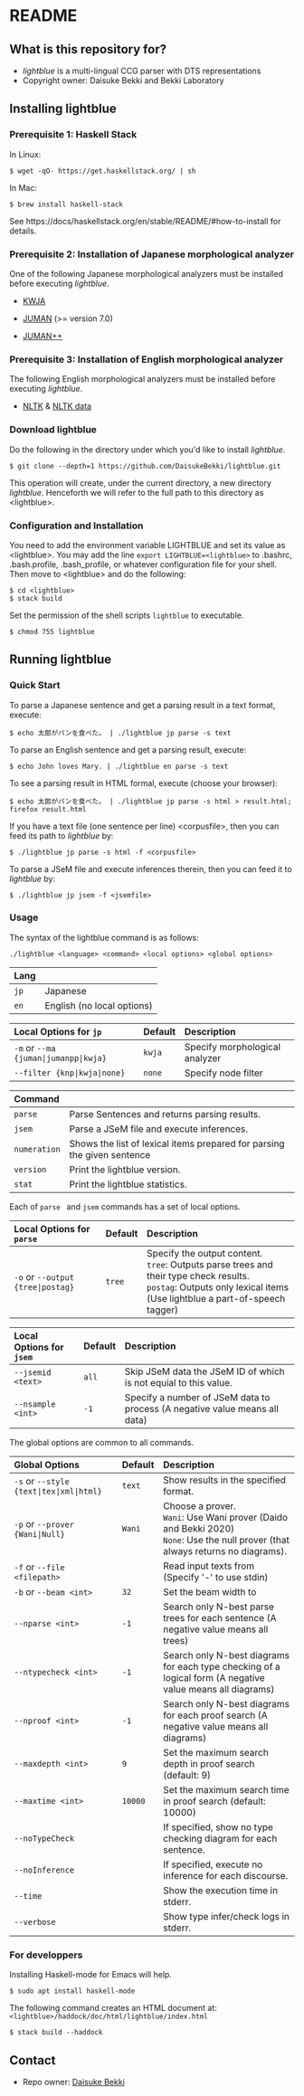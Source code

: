 # README
## What is this repository for?

* *lightblue* is a multi-lingual CCG parser with DTS representations
* Copyright owner: Daisuke Bekki and Bekki Laboratory

## Installing lightblue
### Prerequisite 1: Haskell Stack
In Linux:
```
$ wget -qO- https://get.haskellstack.org/ | sh
```
In Mac:
```
$ brew install haskell-stack
```
See https://docs/haskellstack.org/en/stable/README/#how-to-install for details.

### Prerequisite 2: Installation of Japanese morphological analyzer
One of the following Japanese morphological analyzers must be installed before executing *lightblue*.

- [KWJA](https://github.com/ku-nlp/kwja)

- [JUMAN](http://nlp.ist.i.kyoto-u.ac.jp/EN/index.php?JUMAN) (>= version 7.0) 

- [JUMAN++](https://nlp.ist.i.kyoto-u.ac.jp/?JUMAN%2B%2B) 

### Prerequisite 3: Installation of English morphological analyzer
The following English morphological analyzers must be installed before executing *lightblue*.

- [NLTK](https://www.nltk.org/install.html) & [NLTK data](https://www.nltk.org/data.html)

### Download lightblue
Do the following in the directory under which you'd like to install *lightblue*.
```
$ git clone --depth=1 https://github.com/DaisukeBekki/lightblue.git
```
This operation will create, under the current directory, a new directory *lightblue*.  Henceforth we will refer to the full path to this directory as &lt;lightblue&gt;.

### Configuration and Installation
You need to add the environment variable LIGHTBLUE and set its value as &lt;lightblue&gt;.  You may add the line `export LIGHTBLUE=<lightblue>` to .bashrc, .bash.profile, .bash_profile, or whatever configuration file for your shell.  Then move to &lt;lightblue&gt; and do the following:
```
$ cd <lightblue>
$ stack build
```

Set the permission of the shell scripts `lightblue` to executable.
```
$ chmod 755 lightblue
```

## Running lightblue
### Quick Start

To parse a Japanese sentence and get a parsing result in a text format, execute:
```
$ echo 太郎がパンを食べた。 | ./lightblue jp parse -s text
```

To parse an English sentence and get a parsing result, execute:
```
$ echo John loves Mary. | ./lightblue en parse -s text
```

To see a parsing result in HTML formal, execute (choose your browser):
```
$ echo 太郎がパンを食べた。 | ./lightblue jp parse -s html > result.html; firefox result.html
```

If you have a text file (one sentence per line) &lt;corpusfile&gt;, then you can feed its path to *lightblue* by:
```
$ ./lightblue jp parse -s html -f <corpusfile>
```

To parse a JSeM file and execute inferences therein, then you can feed it to *lightblue* by:
```
$ ./lightblue jp jsem -f <jsemfile>
```

### Usage
The syntax of the lightblue command is as follows:
```
./lightblue <language> <command> <local options> <global options>
```

|Lang    |                           |
|:-------|:--------------------------|
|```jp```|Japanese                   |
|```en```|English (no local options) |

|Local Options for ```jp```                   |Default   | Description                   |
|:--------------------------------------------|:---------|:------------------------------|
|```-m``` or ```--ma {juman\|jumanpp\|kwja}```|```kwja```|Specify morphological analyzer |
|```--filter {knp\|kwja\|none}```             |```none```|Specify node filter            |

|Command         |                                                                       |
|:---------------|:----------------------------------------------------------------------|
|```parse```     |Parse Sentences and returns parsing results.                           |
|```jsem```      |Parse a JSeM file and execute inferences.                              |
|```numeration```|Shows the list of lexical items prepared for parsing the given sentence|
|```version```   |Print the lightblue version.                                           |
|```stat```      |Print the lightblue statistics.                                        |

Each of ```parse ``` and ```jsem``` commands has a set of local options.

|Local Options for ```parse```                     |Default   |Description                                                    |  
|:-------------------------------------------------|:---------|:--------------------------------------------------------------|
|```-o``` or ```--output {tree\|postag}```         |```tree```|Specify the output content.<br>```tree```: Outputs parse trees and their type check results.<br> ```postag```: Outputs only lexical items (Use lightblue a part-of-speech tagger) |

|Local Options for ```jsem```                      |Default   |Description                           |  
|:-------------------------------------------------|:---------|:-------------------------------------|
|```--jsemid <text>```                             |```all``` |Skip JSeM data the JSeM ID of which is not equial to this value.           |
|```--nsample <int>```                             |```-1```  |Specify a number of JSeM data to process (A negative value means all data) |

The global options are common to all commands.

|Global Options                                    |Default   |Description                                                     |
|:------------------------------------------------|:---------|:---------------------------------------------------------------|
|```-s``` or ```--style {text\|tex\|xml\|html}``` |```text```|Show results in the specified format.                     |
|```-p``` or ```--prover {Wani\|Null}```          |```Wani```|Choose a prover.<br>```Wani```: Use Wani prover (Daido and Bekki 2020)<br>```None```: Use the null prover (that always returns no diagrams).|
|```-f``` or ```--file <filepath>```              |          |Read input texts from <filepath><br>(Specify '-' to use stdin) |
|```-b``` or ```--beam <int>```                   |```32```  |Set the beam width to <int>                                     |
|```--nparse <int>```                             |```-1```  |Search only N-best parse trees for each sentence (A negative value means all trees) |                      |
|```--ntypecheck <int>```                         |```-1```  |Search only N-best diagrams for each type checking of a logical form (A negative value means all diagrams) |
|```--nproof <int>```                             |```-1```  |Search only N-best diagrams for each proof search (A negative value means all diagrams) |
|```--maxdepth <int>```                           |```9```   |Set the maximum search depth in proof search (default: 9) |
|```--maxtime <int>```                            |```10000``` |Set the maximum search time in proof search (default: 10000) |
|```--noTypeCheck```                              |          |If specified, show no type checking diagram for each sentence.|
|```--noInference```                              |          |If specified, execute no inference for each discourse.|
|```--time```                                     |          |Show the execution time in stderr.|
|```--verbose```                                  |          |Show type infer/check logs in stderr.|

### For developpers ###
Installing Haskell-mode for Emacs will help.
```
$ sudo apt install haskell-mode
```

The following command creates an HTML document at: `<lightblue>/haddock/doc/html/lightblue/index.html`

```
$ stack build --haddock
```

## Contact ##

* Repo owner: [Daisuke Bekki](https://daisukebekki.github.io/)
